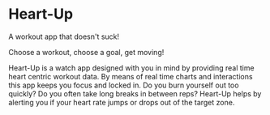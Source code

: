 # Heart-Up



A workout app that doesn't suck!

Choose a workout, choose a goal, get moving!

Heart-Up is a watch app designed with you in mind by providing real time heart centric workout data. By means of real time charts and interactions this app keeps you focus and locked in. 
Do you burn yourself out too quickly? Do you often take long breaks in between reps? Heart-Up helps by alerting you if your heart rate jumps or drops out of the target zone. 
